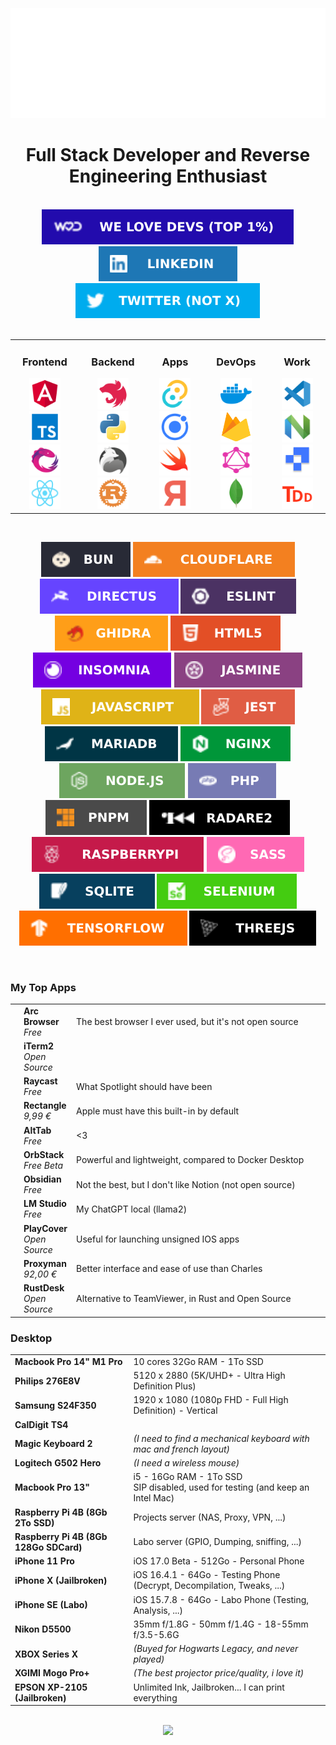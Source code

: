 <a href="mailto:contact@thomascauquil.fr">
	<div align="center">
		<br><br><br>
    	<picture>
    		<source media="(prefers-color-scheme: dark)" srcset="assets/header_dark.svg">
    		<source media="(prefers-color-scheme: light)" srcset="assets/header_light.svg">
    		<img alt="" src="assets/header_light.svg">
    	</picture>
    </div>
</a>

# <div align="center">Full Stack Developer and Reverse Engineering Enthusiast</div>

<br/>

<div align="center">
<a href="https://cauquil.welovedevs.com/" target="_blank">
<img src="assets/badges/welovedevs.svg" alt="medium" />
</a>  
<a href="https://linkedin.com/in/thomasync" target="_blank">
<img src="assets/badges/linkedin.svg" alt="linkedin" />
</a>
<a href="https://twitter.com/thomasynchrone" target="_blank">
<img src="assets/badges/twitter.svg" alt="twitter" />
</a>
</div>
<br>

<table align="center">
<tr>
<td align="center" valign="top" width="140px">

### Frontend

<picture>
	<img alt="Angular" title="Angular" width="50px" height="50px" src="assets/icons/angular.svg">
</picture>
<picture>
	<img alt="TypeScript" title="TypeScript" width="50px" height="50px" src="assets/icons/typescript.svg">
</picture>
<picture>
	<img alt="RxJs" title="RxJs" width="50px" height="50px" src="assets/icons/rxjs.svg">
</picture>
<picture>
	<img alt="React" title="React" width="50px" height="50px" src="assets/icons/react.svg">
</picture>
</td>

<td align="center" valign="top" width="140px">

### Backend

<picture>
	<img alt="NestJS" title="NestJS" width="50px" height="50px" src="assets/icons/nestjs.svg">
</picture>
<picture>
	<img alt="Python" title="Python" width="50px" height="50px" src="assets/icons/python.svg">
</picture>
<picture>
	<img alt="ElysiaJS" title="ElysiaJS" width="50px" height="50px" src="assets/icons/elysiajs.svg">
</picture>
<picture>
	<img alt="Rust" title="Rust" width="50px" height="50px" src="assets/icons/rust.svg">
</picture>
</td>

<td align="center" valign="top" width="140px">

### Apps

<picture>
	<img alt="Tauri" title="Tauri" width="50px" height="50px" src="assets/icons/tauri.svg">
</picture>
<picture>
	<img alt="Ionic" title="Ionic" width="50px" height="50px" src="assets/icons/ionic.svg">
</picture>
<picture>
	<img alt="Swift" title="Swift" width="50px" height="50px" src="assets/icons/swift.svg">
</picture>
<picture>
	<img alt="Frida" title="Frida" width="50px" height="50px" src="assets/icons/frida.svg">
</picture>
</td>

<td align="center" valign="top" width="140px">

### DevOps

<picture>
	<img alt="Docker" title="Docker" width="50px" height="50px" src="assets/icons/docker.svg">
</picture>
<picture>
	<img alt="Firebase" title="Firebase" width="50px" height="50px" src="assets/icons/firebase.svg">
</picture>
<picture>
	<img alt="GraphQL" title="GraphQL" width="50px" height="50px" src="assets/icons/graphql.svg"">
</picture>
<picture>
	<img alt="MongoDB" title="MongoDB" width="50px" height="50px" src="assets/icons/mongodb.svg"">
</picture>
</td>

<td align="center" valign="top" width="140px">

### Work

<picture>
	<img alt="VSCode" title="VSCode" width="50px" height="50px" src="assets/icons/vscode.svg">
</picture>
<picture>
	<img alt="NVim" title="NVim" width="50px" height="50px" src="assets/icons/nvim.svg">
</picture>
<picture>
	<img alt="Plane" title="Plane (Asana Alternative Open Source)" width="50px" height="50px" src="assets/icons/plane.svg">
</picture>
<picture>
	<img alt="TDD" title="Test Driven Development" width="50px" height="50px" src="assets/icons/tdd.svg">
</picture>
</td>

</tr>
</table>

<br>

<div align="center">

![Bun](assets/badges/bun.svg)
![Cloudflare](assets/badges/cloudflare.svg)
![Directus](assets/badges/directus.svg)
![ESLint](assets/badges/eslint.svg)
![GHIDRA](assets/badges/ghidra.svg)
![HTML5](assets/badges/html5.svg)
![INSOMNIA](assets/badges/insomnia.svg)
![Jasmine](assets/badges/jasmine.svg)
![JavaScript](assets/badges/javascript.svg)
![Jest](assets/badges/jest.svg)
![MariaDB](assets/badges/mariadb.svg)
![Nginx](assets/badges/nginx.svg)
![NodeJS](assets/badges/nodejs.svg)
![PHP](assets/badges/php.svg)
![PNPM](assets/badges/pnpm.svg)
![Radare2](assets/badges/radare2.svg)
![Raspberry Pi](assets/badges/raspberrypi.svg)
![SASS](assets/badges/sass.svg)
![SQLite](assets/badges/sqlite.svg)
![Selenium](assets/badges/selenium.svg)
![TensorFlow](assets/badges/tensorflow.svg)
![Threejs](assets/badges/threejs.svg)

</div><br>

### My Top Apps

<div>
<table width="100%">
<tr>
	<td>
		<a href="https://arc.net/">
			<picture>
				<img width="48px" src="assets/apps/arc.png">
			</picture>
		</a>
	</td>
	<td><b>Arc Browser</b><br><i>Free</i></td>
	<td>The best browser I ever used, but it's not open source</td>
</tr>
<tr>
	<td>
		<a href="https://github.com/gnachman/iTerm2">
			<picture>
				<img width="48px" src="assets/apps/iterm2.png">
			</picture>
		</a>
	</td>
	<td><b>iTerm2</b><br><i>Open Source</i></td>
	<td width="630px"></td>
</tr>
</tr>
<tr>
	<td>
		<a href="https://www.raycast.com/">
			<picture>
				<img width="48px" src="assets/apps/raycast.png">
			</picture>
		</a>
	</td>
	<td><b>Raycast</b><br><i>Free</i></td>
	<td>What Spotlight should have been </td>
</tr>
<tr>
	<td>
		<a href="https://rectangleapp.com/pro">
			<picture>
				<img width="48px" src="assets/apps/rectangle.png">
			</picture>
		</a>
	</td>
	<td><b>Rectangle</b><br><i>9,99 €</i></td>
	<td>Apple must have this built-in by default</td>
</tr>
<tr>
	<td>
		<a href="https://github.com/lwouis/alt-tab-macos">
			<picture>
				<img width="48px" src="assets/apps/alttab.png">
			</picture>
		</a>
	</td>
	<td><b>AltTab</b><br><i>Free</i></td>
	<td><3</td>
</tr>
<tr>
	<td>
		<a href="https://orbstack.dev/">
			<picture>
				<img width="48px" src="assets/apps/orbstack.png">
			</picture>
		</a>
	</td>
	<td><b>OrbStack</b><br><i>Free Beta</i></td>
	<td>Powerful and lightweight, compared to Docker Desktop</td>
</tr>
<tr>
	<td>
		<a href="https://github.com/obsidianmd/obsidian-releases">
			<picture>
				<img width="48px" src="assets/apps/obsidian.png">
			</picture>
		</a>
	</td>
	<td><b>Obsidian</b><br><i>Free</i></td>
	<td>Not the best, but I don't like Notion (not open source)</td>
</tr>
<tr>
	<td>
		<a href="https://lmstudio.ai/">
			<picture>
				<img width="48px" src="assets/apps/lmstudio.png">
			</picture>
		</a>
	</td>
	<td><b>LM Studio</b><br><i>Free</i></td>
	<td>My ChatGPT local (llama2)</td>
</tr>
<tr>
	<td>
		<a href="https://github.com/PlayCover/PlayCover">
			<picture>
				<img width="48px" src="assets/apps/playcover.png">
			</picture>
		</a>
	</td>
	<td><b>PlayCover</b><br><i>Open Source</i></td>
	<td>Useful for launching unsigned IOS apps</td>
</tr>
<tr>
	<td>
		<a href="https://proxyman.io/">
			<picture>
				<img width="48px" src="assets/apps/proxyman.png">
			</picture>
		</a>
	</td>
	<td><b>Proxyman</b><br><i>92,00 €</i></td>
	<td>Better interface and ease of use than Charles</td>
</tr>
<tr>
	<td>
		<a href="https://github.com/rustdesk/rustdesk">
			<picture>
				<img width="48px" src="assets/apps/rustdesk.png">
			</picture>
		</a>
	</td>
	<td><b>RustDesk</b><br><i>Open Source</i></td>
	<td>Alternative to TeamViewer, in Rust and Open Source</td>
</tr>
</table>
</div>

### Desktop

<table width="100%">
<tr>
	<td><b>Macbook Pro 14" M1 Pro</b></td>
	<td>10 cores 32Go RAM - 1To SSD</td>
</tr>
<tr>
	<td><b>Philips 276E8V</b></td>
	<td>5120 x 2880 (5K/UHD+ - Ultra High Definition Plus)</td>
</tr>
<tr>
	<td><b>Samsung S24F350</b></td>
	<td>1920 x 1080 (1080p FHD - Full High Definition) - Vertical</td>
</tr>
<tr>
	<td><b>CalDigit TS4</b></td>
	<td></td>
</tr>
<tr>
	<td><b>Magic Keyboard 2</b></td>
	<td><i>(I need to find a mechanical keyboard with mac and french layout)</i></td>
</tr>
<tr>
	<td><b>Logitech G502 Hero</b></td>
	<td><i>(I need a wireless mouse)</i></td>
</tr>
<tr>
	<td><b>Macbook Pro 13"</b></td>
	<td>i5 - 16Go RAM - 1To SSD<br>SIP disabled, used for testing (and keep an Intel Mac)</td>
</tr>
<tr>
	<td><b>Raspberry Pi 4B (8Gb 2To SSD)</b></td>
	<td>Projects server (NAS, Proxy, VPN, ...)</td>
</tr>
<tr>
	<td><b>Raspberry Pi 4B (8Gb 128Go SDCard)</b></td>
	<td>Labo server (GPIO, Dumping, sniffing, ...)</td>
</tr>
<tr>
	<td><b>iPhone 11 Pro</b></td>
	<td>iOS 17.0 Beta - 512Go - Personal Phone</td>
</tr>
<tr>
	<td><b>iPhone X (Jailbroken)</b></td>
	<td>iOS 16.4.1 - 64Go - Testing Phone (Decrypt, Decompilation, Tweaks, ...)</td>
</tr>
<tr>
	<td><b>iPhone SE (Labo)</b></td>
	<td>iOS 15.7.8 - 64Go - Labo Phone (Testing, Analysis, ...)</td>
</tr>
<tr>
	<td><b>Nikon D5500</b></td>
	<td>35mm f/1.8G - 50mm f/1.4G - 18-55mm f/3.5-5.6G</td>
</tr>
<tr>
	<td><b>XBOX Series X</b></td>
	<td><i>(Buyed for Hogwarts Legacy, and never played)</i></td>
</tr>
<tr>
	<td><b>XGIMI Mogo Pro+</b></td>
	<td><i>(The best projector price/quality, i love it)</i></td>
</tr>
<tr>
	<td><b>EPSON XP-2105 (Jailbroken)</b></td>
	<td>Unlimited Ink, Jailbroken... I can print everything</td>
</tr>
</table>
<br>

<div align="center">
	<img src="https://komarev.com/ghpvc/?username=thomasync&&style=flat-square" /><br>
</div>
